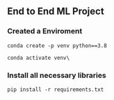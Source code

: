 ## End to End ML Project

### Created a Enviroment
```
conda create -p venv python==3.8

conda activate venv\
```
### Install all necessary libraries
```
pip install -r requirements.txt
```